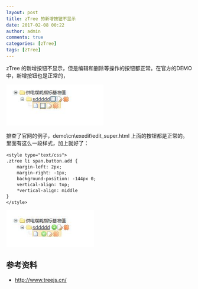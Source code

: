 ```yaml
---
layout: post
title: zTree 的新增按钮不显示
date: 2017-02-08 00:22
author: admin
comments: true
categories: [zTree]
tags: [zTree]
---
```


zTree 的新增按钮不显示，但是编辑和删除等操作的按钮都正常。在官方的DEMO中，新增按钮也是正常的，

   
![](../images/post/20170208-add-missing.jpg)

<!-- more -->

排查了官网的例子，demo\cn\exedit\edit_super.html 上面的按钮都是正常的。里面有这么一段样式，加上就好了：

```
<style type="text/css">
.ztree li span.button.add {
    margin-left: 2px;
    margin-right: -1px;
    background-position: -144px 0;
    vertical-align: top;
    *vertical-align: middle
}
</style>
```

![](../images/post/20170208-add-back.jpg)

 

## 参考资料

* http://www.treejs.cn/
 